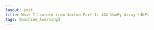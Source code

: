 ```yaml
---
layout: post
title: What I Learned from Jaxton Part 1: JAX NumPy Array (JNP)
tags: [machine_learning]
---
```


